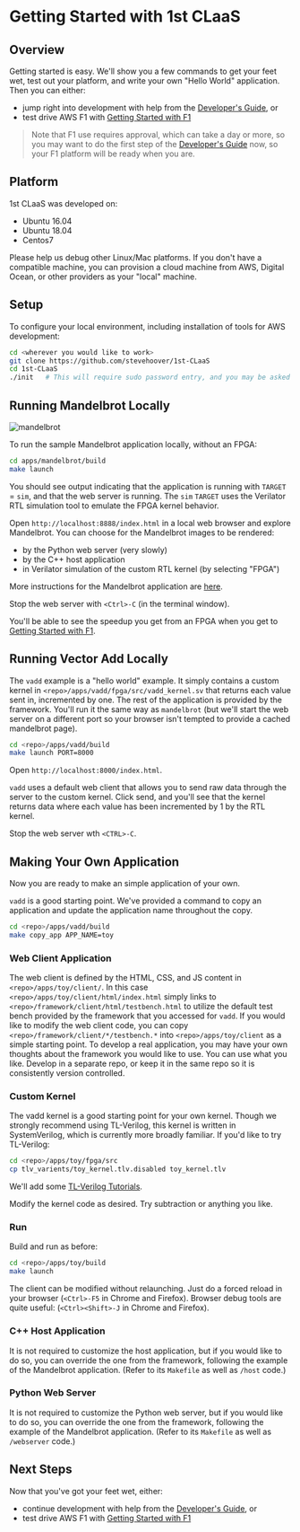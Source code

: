 <a name="top"></a>
# Getting Started with 1st CLaaS

## Overview

Getting started is easy. We'll show you a few commands to get your feet wet, test out your platform, and write your own "Hello World" application. Then you can either:

  - jump right into development with help from the [Developer's Guide](DevelopersGuide.md#top), or
  - test drive AWS F1 with [Getting Started with F1](GettingStartedF1.md#top)

> Note that F1 use requires approval, which can take a day or more, so you may want to do the first step of the [Developer's Guide](doc/DevelopersGuide.md#top) now, so your F1 platform will be ready when you are.


## Platform

1st CLaaS was developed on:

  - Ubuntu 16.04
  - Ubuntu 18.04
  - Centos7
  
Please help us debug other Linux/Mac platforms. If you don't have a compatible machine, you can provision a cloud machine from AWS, Digital Ocean, or other providers as your "local" machine.


## Setup


To configure your local environment, including installation of tools for AWS development:

```sh
cd <wherever you would like to work>
git clone https://github.com/stevehoover/1st-CLaaS
cd 1st-CLaaS
./init   # This will require sudo password entry, and you may be asked to update your $PATH.)
```


## Running Mandelbrot Locally

![mandelbrot](http://fractalvalley.net/img?json={%22x%22:-0.9836,%22y%22:-0.279,%22pix_x%22:0.00001906,%22pix_y%22:0.00001906,%22width%22:1018,%22height%22:74,%22max_depth%22:1225,%22modes%22:66,%22renderer%22:%22cpp%22})

To run the sample Mandelbrot application locally, without an FPGA:

```sh
cd apps/mandelbrot/build
make launch
```

You should see output indicating that the application is running with `TARGET` = `sim`, and that the web server is running. The `sim` `TARGET` uses the Verilator RTL simulation tool to emulate the FPGA kernel behavior.

Open `http://localhost:8888/index.html` in a local web browser and explore Mandelbrot. You can choose for the Mandelbrot images to be rendered:

  - by the Python web server (very slowly)
  - by the C++ host application
  - in Verilator simulation of the custom RTL kernel (by selecting "FPGA")

More instructions for the Mandelbrot application are [here](../apps/mandelbrot).

Stop the web server with `<Ctrl>-C` (in the terminal window).

You'll be able to see the speedup you get from an FPGA when you get to [Getting Started with F1](GettingStartedF1.md#top).


## Running Vector Add Locally

The `vadd` example is a "hello world" example. It simply contains a custom kernel in `<repo>/apps/vadd/fpga/src/vadd_kernel.sv` that returns each value sent in, incremented by one. The rest of the application is provided by the framework. You'll run it the same way as `mandelbrot` (but we'll start the web server on a different port so your browser isn't tempted to provide a cached mandelbrot page).

```sh
cd <repo>/apps/vadd/build
make launch PORT=8000
```

Open `http://localhost:8000/index.html`.

`vadd` uses a default web client that allows you to send raw data through the server to the custom kernel. Click send, and you'll see that the kernel returns data where each value has been incremented by 1 by the RTL kernel.

Stop the web server wth `<CTRL>-C`.


<a name="CustomApp"></a>
## Making Your Own Application

Now you are ready to make an simple application of your own.

`vadd` is a good starting point. We've provided a command to copy an application and update the application name throughout the copy.

```sh
cd <repo>/apps/vadd/build
make copy_app APP_NAME=toy
```


### Web Client Application

The web client is defined by the HTML, CSS, and JS content in `<repo>/apps/toy/client/`. In this case `<repo>/apps/toy/client/html/index.html` simply links to `<repo>/framework/client/html/testbench.html` to utilize the default test bench provided by the framework that you accessed for `vadd`. If you would like to modify the web client code, you can copy `<repo>/framework/client/*/testbench.*` into `<repo>/apps/toy/client` as a simple starting point. To develop a real application, you may have your own thoughts about the framework you would like to use. You can use what you like. Develop in a separate repo, or keep it in the same repo so it is consistently version controlled.


### Custom Kernel

The vadd kernel is a good starting point for your own kernel. Though we strongly recommend using TL-Verilog, this kernel is written in SystemVerilog, which is currently more broadly familiar. If you'd like to try TL-Verilog:

```sh
cd <repo>/apps/toy/fpga/src
cp tlv_varients/toy_kernel.tlv.disabled toy_kernel.tlv
```

We'll add some [TL-Verilog Tutorials](TLV_Tutorials.md#top).

Modify the kernel code as desired. Try subtraction or anything you like.


### Run

Build and run as before:

```sh
cd <repo>/apps/toy/build
make launch
```

The client can be modified without relaunching. Just do a forced reload in your browser (`<Ctrl>-F5` in Chrome and Firefox). Browser debug tools are quite useful: (`<Ctrl><Shift>-J` in Chrome and Firefox).


### C++ Host Application

It is not required to customize the host application, but if you would like to do so, you can override the one from the framework, following the example of the Mandelbrot application. (Refer to its `Makefile` as well as `/host` code.)


### Python Web Server

It is not required to customize the Python web server, but if you would like to do so, you can override the one from the framework, following the example of the Mandelbrot application. (Refer to its `Makefile` as well as `/webserver` code.)


## Next Steps

Now that you've got your feet wet, either:

  - continue development with help from the [Developer's Guide](DevelopersGuide.md#top), or
  - test drive AWS F1 with [Getting Started with F1](GettingStartedF1.md#top)
